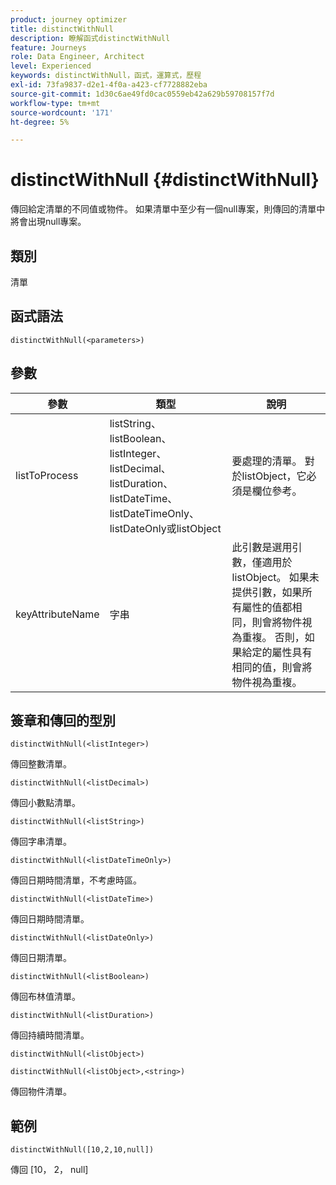 ```yaml
---
product: journey optimizer
title: distinctWithNull
description: 瞭解函式distinctWithNull
feature: Journeys
role: Data Engineer, Architect
level: Experienced
keywords: distinctWithNull，函式，運算式，歷程
exl-id: 73fa9837-d2e1-4f0a-a423-cf7728882eba
source-git-commit: 1d30c6ae49fd0cac0559eb42a629b59708157f7d
workflow-type: tm+mt
source-wordcount: '171'
ht-degree: 5%

---
```


# distinctWithNull {#distinctWithNull}

傳回給定清單的不同值或物件。 如果清單中至少有一個null專案，則傳回的清單中將會出現null專案。

## 類別

清單

## 函式語法

`distinctWithNull(<parameters>)`

## 參數

| 參數 | 類型 | 說明 |
|-----------|------------------|------------------|
| listToProcess | listString、listBoolean、listInteger、listDecimal、listDuration、listDateTime、listDateTimeOnly、listDateOnly或listObject | 要處理的清單。 對於listObject，它必須是欄位參考。 |
| keyAttributeName | 字串 | 此引數是選用引數，僅適用於listObject。 如果未提供引數，如果所有屬性的值都相同，則會將物件視為重複。 否則，如果給定的屬性具有相同的值，則會將物件視為重複。 |

## 簽章和傳回的型別

`distinctWithNull(<listInteger>)`

傳回整數清單。

`distinctWithNull(<listDecimal>)`

傳回小數點清單。

`distinctWithNull(<listString>)`

傳回字串清單。

`distinctWithNull(<listDateTimeOnly>)`

傳回日期時間清單，不考慮時區。

`distinctWithNull(<listDateTime>)`

傳回日期時間清單。

`distinctWithNull(<listDateOnly>)`

傳回日期清單。

`distinctWithNull(<listBoolean>)`

傳回布林值清單。

`distinctWithNull(<listDuration>)`

傳回持續時間清單。

`distinctWithNull(<listObject>)`

`distinctWithNull(<listObject>,<string>)`

傳回物件清單。

## 範例

`distinctWithNull([10,2,10,null])`

傳回 [10， 2， null]
